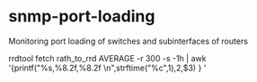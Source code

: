 # snmp-port-loading
Monitoring port loading of switches and subinterfaces of routers


rrdtool fetch rath_to_rrd  AVERAGE -r 300 -s -1h | awk '{printf("%s,%8.2f,%8.2f \n",strftime("%c",$1),$2,$3) } '
